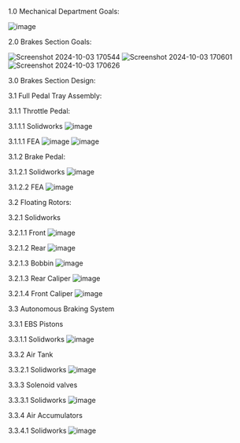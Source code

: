 1.0 Mechanical Department Goals:

![image](https://github.com/user-attachments/assets/bd6502bd-729a-4e5f-834d-59d3b41daa7e)

2.0 Brakes Section Goals:

![Screenshot 2024-10-03 170544](https://github.com/user-attachments/assets/37cf747d-cc7c-4e1c-bb48-25c7054ad11f)
![Screenshot 2024-10-03 170601](https://github.com/user-attachments/assets/e50061ab-4456-4657-b88a-8043dfd93e69)
![Screenshot 2024-10-03 170626](https://github.com/user-attachments/assets/7f5e29cf-b62a-4df3-909b-45d282ecb651)

3.0 Brakes Section Design:

3.1 Full Pedal Tray Assembly:

3.1.1 Throttle Pedal:

3.1.1.1 Solidworks
![image](https://github.com/user-attachments/assets/3de80dee-7c5d-4207-b37f-5f8fbac5ca33)

3.1.1.1 FEA
![image](https://github.com/user-attachments/assets/28c07eed-c146-4d9c-b690-ca3f3513ca05)
![image](https://github.com/user-attachments/assets/0891e3a9-02d1-42d3-8167-9cb24fbb8db8)


3.1.2 Brake Pedal:

3.1.2.1 Solidworks
![image](https://github.com/user-attachments/assets/9fa4819c-8c14-47ab-91a2-53e5b0270bf9)

3.1.2.2 FEA
![image](https://github.com/user-attachments/assets/42a6e605-d7f0-447f-9a2f-0a1238e77163)

3.2 Floating Rotors:

3.2.1 Solidworks

3.2.1.1 Front
![image](https://github.com/user-attachments/assets/c2cf99f3-121a-4357-abca-74880ddc50fe)

3.2.1.2 Rear
![image](https://github.com/user-attachments/assets/7a07f162-cbd2-4297-8296-30f322663c38)

3.2.1.3 Bobbin
![image](https://github.com/user-attachments/assets/c16f87c4-2a1b-4ce5-b93c-89a79a48b377)

3.2.1.3 Rear Caliper
![image](https://github.com/user-attachments/assets/d534f008-6ac7-4138-83f3-3e723b88ba93)

3.2.1.4 Front Caliper
![image](https://github.com/user-attachments/assets/c583817c-7b99-442a-8581-a2be7adf65fa)

3.3 Autonomous Braking System

3.3.1 EBS Pistons

3.3.1.1 Solidworks
![image](https://github.com/user-attachments/assets/eb459530-bc1d-45a1-855e-d1cc7c7d661e)

3.3.2 Air Tank

3.3.2.1 Solidworks
![image](https://github.com/user-attachments/assets/b272fa7b-0c77-4ea8-b050-2356f11044e8)

3.3.3 Solenoid valves

3.3.3.1 Solidworks
![image](https://github.com/user-attachments/assets/bb8596ca-5cfc-46d3-9219-6aa1dedb1caf)

3.3.4 Air Accumulators

3.3.4.1 Solidworks
![image](https://github.com/user-attachments/assets/d8692d60-c412-43a6-89e8-f9ccd4f82d2e)
